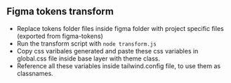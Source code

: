 ## Figma tokens transform
- Replace tokens folder files inside figma folder with project specific files (exported from figma-tokens)
- Run the transform script with ```node transform.js```
- Copy css varibales generated and paste these css variables in global.css file inside base layer with theme class. 
- Reference all these variables inside tailwind.config file, to use them as classnames. 
